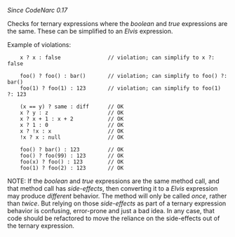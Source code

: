 *Since CodeNarc 0.17*

Checks for ternary expressions where the *boolean* and *true*
expressions are the same. These can be simplified to an *Elvis*
expression.

Example of violations:

        x ? x : false               // violation; can simplify to x ?: false

        foo() ? foo() : bar()       // violation; can simplify to foo() ?: bar()
        foo(1) ? foo(1) : 123       // violation; can simplify to foo(1) ?: 123

        (x == y) ? same : diff      // OK
        x ? y : z                   // OK
        x ? x + 1 : x + 2           // OK
        x ? 1 : 0                   // OK
        x ? !x : x                  // OK
        !x ? x : null               // OK

        foo() ? bar() : 123         // OK
        foo() ? foo(99) : 123       // OK
        foo(x) ? foo() : 123        // OK
        foo(1) ? foo(2) : 123       // OK

NOTE: If the *boolean* and *true* expressions are the same method call,
and that method call has *side-effects*, then converting it to a *Elvis*
expression may produce *different* behavior. The method will only be
called *once*, rather than *twice*. But relying on those *side-effects*
as part of a ternary expression behavior is confusing, error-prone and
just a bad idea. In any case, that code should be refactored to move the
reliance on the side-effects out of the ternary expression.
